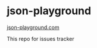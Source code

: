 # json-playground

[json-playground.com](https://json-playground.com)

This repo for issues tracker
